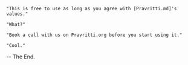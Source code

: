     "This is free to use as long as you agree with [Pravritti.md]'s values."

    "What?"

    "Book a call with us on Pravritti.org before you start using it."

    "Cool."


-- The End.